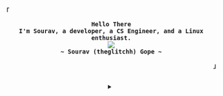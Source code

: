 <!-- Profile -->
<p align="left"><strong><samp>「</samp></strong></p>
  <p align="center">
    <samp>
      <b>
        Hello There
      <br>
        I'm Sourav, a developer, a CS Engineer, and a Linux enthusiast.
      </b>
      <br>
        <image src="https://readme-typing-svg.herokuapp.com?font=Fira+Code&weight=800&size=25&center=true&pause=500&color=000000&width=435&lines=theglitchh+never+glitches+">
      <br>
      <b>
        ~ Sourav (theglitchh) Gope ~
      </b>
    </samp>
  </p>
<p align="right"><strong><samp>」</samp></strong></p>

<br>

<details align="center">
<summary></summary>

<h2></h2><br>

<!-- Contact Me -->
<p align="center">
  <samp>
    [<a href="https://twitter.com/theglitchh">twitter</a>]
    [<a href="https://matrix.to/#/@thefallnn:matrix.org">matrix</a>] <!-- we cannot change our username on matrix it seems -->
    [<a href="mailto:souravgope765@gmail.com">e-mail</a>]
  </samp>
</p>

<h2></h2><br>

<!-- Github Stats -->
<p align="center">
  <samp>
    <img src="https://komarev.com/ghpvc/?username=theglitchh&label=Profile+Views&color=689d6a" alt="theglitchh" /> 
  </samp>
</p>
<p align="center">
  <samp>
    <details>
      <summary>My Profile Stats</summary>
        <br>
        <img alt="GitHub Stats" src="https://github-readme-stats.vercel.app/api?username=theglitchh&show_icons=true&include_all_commits=true&count_private=true&hide=issues&hide_border=true&theme=gruvbox_light"/>
    </details>
    <details> 
      <summary>My Most Used Languages</summary>
        <br>
        <img alt="Top Language" src="https://github-readme-stats.vercel.app/api/top-langs/?username=theglitchh&layout=compact&hide_border=true&theme=gruvbox_light"/>
        <br>
        <b>Note:</b> Top languages is only a metric of the languages my public code consists of and doesn't reflect experience or skill level.
    </details>
  </samp>
</p>

<h2></h2><br>

<!-- GPG Keys -->

```sh
curl -sS https://github.com/theglitchh.gpg | gpg --import
```
```console
9887 2699 2EF0 7C47 B4EE  A2DC 55E3 6AA6 F345 4684
```

</details>


